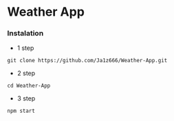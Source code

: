# Weather App
### Instalation
* 1 step
```
git clone https://github.com/Ja1z666/Weather-App.git
```
* 2 step
```
cd Weather-App
```
* 3 step
```
npm start
```
